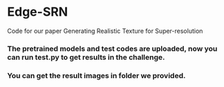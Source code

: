# Edge-SRN

Code for our paper Generating Realistic Texture for Super-resolution


### The pretrained models and test codes are uploaded, now you can run test.py to get results in the challenge.

### You can get the result images in folder we provided.
